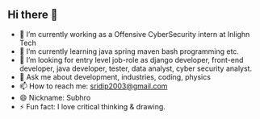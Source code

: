 ## Hi there 👋
<!--
**Sridip-99/Sridip-99** is a ✨ _special_ ✨ repository because its `README.md` (this file) appears on your GitHub profile.

Here are some ideas to get you started:
-->
- 🔭 I’m currently working as a Offensive CyberSecurity intern at Inlighn Tech
- 🌱 I’m currently learning java spring maven bash programming etc.
- 🤔 I’m looking for entry level job-role as django developer, front-end developer, java developer, tester, data analyst, cyber security analyst.
- 💬 Ask me about development, industries, coding, physics
- 📫 How to reach me: sridip2003@gmail.com
- 😄 Nickname: Subhro
- ⚡ Fun fact: I love critical thinking & drawing.
